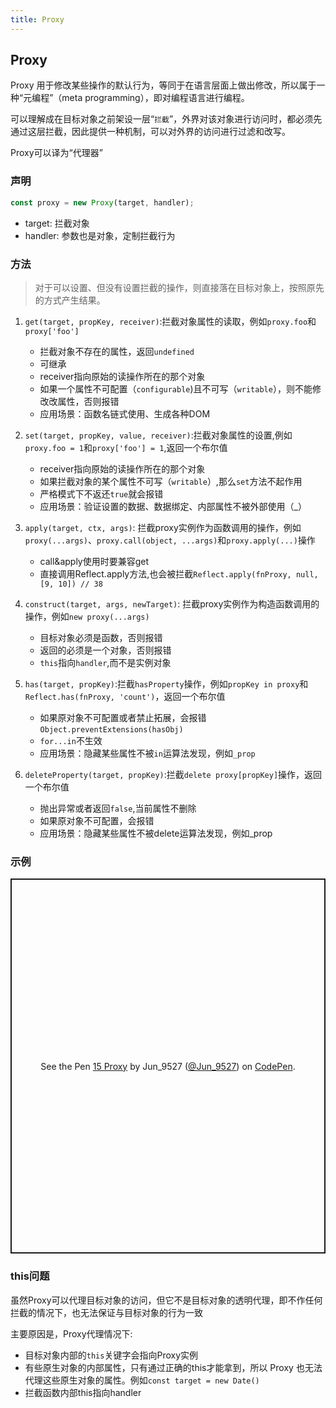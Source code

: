 ```yaml
---
title: Proxy
---
```


## Proxy

Proxy 用于修改某些操作的默认行为，等同于在语言层面上做出修改，所以属于一种“元编程”（meta programming），即对编程语言进行编程。 

可以理解成在目标对象之前架设一层“`拦截`”，外界对该对象进行访问时，都必须先通过这层拦截，因此提供一种机制，可以对外界的访问进行过滤和改写。  

Proxy可以译为“代理器”  

### 声明
```javascript
const proxy = new Proxy(target, handler);
```
- target: 拦截对象
- handler: 参数也是对象，定制拦截行为
 
### 方法

> 对于可以设置、但没有设置拦截的操作，则直接落在目标对象上，按照原先的方式产生结果。

1.  `get(target, propKey, receiver)`:拦截对象属性的读取，例如`proxy.foo`和`proxy['foo']`
    -   拦截对象不存在的属性，返回`undefined`
    -   可继承
    -   receiver指向原始的读操作所在的那个对象  
    -   如果一个属性不可配置（`configurable`)且不可写（`writable`），则不能修改改属性，否则报错
    -   应用场景：函数名链式使用、生成各种DOM
2.  `set(target, propKey, value, receiver)`:拦截对象属性的设置,例如`proxy.foo = 1`和`proxy['foo'] = 1`,返回一个布尔值
    -   receiver指向原始的读操作所在的那个对象
    -   如果拦截对象的某个属性不可写（`writable`）,那么`set`方法不起作用
    -   严格模式下不返还`true`就会报错
    -   应用场景：验证设置的数据、数据绑定、内部属性不被外部使用（_）

3.  `apply(target, ctx, args)`: 拦截proxy实例作为函数调用的操作，例如`proxy(...args)`、`proxy.call(object, ...args)`和`proxy.apply(...)`操作   
    -   call&apply使用时要兼容get
    -   直接调用Reflect.apply方法,也会被拦截`Reflect.apply(fnProxy, null, [9, 10]) // 38`
    
4.  `construct(target, args, newTarget)`: 拦截proxy实例作为构造函数调用的操作，例如`new proxy(...args)`
    -   目标对象必须是函数，否则报错
    -   返回的必须是一个对象，否则报错
    -   `this`指向`handler`,而不是实例对象
    
5.  `has(target, propKey)`:拦截`hasProperty`操作，例如`propKey in proxy`和`Reflect.has(fnProxy, 'count')`，返回一个布尔值
    -   如果原对象不可配置或者禁止拓展，会报错 `Object.preventExtensions(hasObj)`
    -   `for...in`不生效
    -   应用场景：隐藏某些属性不被`in`运算法发现，例如`_prop`
    
6.  `deleteProperty(target, propKey)`:拦截`delete proxy[propKey]`操作，返回一个布尔值
    -   抛出异常或者返回`false`,当前属性不删除
    -   如果原对象不可配置，会报错
    -   应用场景：隐藏某些属性不被delete运算法发现，例如_prop
    
### 示例
<p class="codepen" data-height="600" data-theme-id="dark" data-default-tab="js" data-slug-hash="QWQgbMg" data-user="Jun_9527" style="height: 600px; box-sizing: border-box; display: flex; align-items: center; justify-content: center; border: 2px solid; margin: 1em 0; padding: 1em;">
  <span>See the Pen <a href="https://codepen.io/Jun_9527/pen/QWQgbMg">
  15 Proxy</a> by Jun_9527 (<a href="https://codepen.io/Jun_9527">@Jun_9527</a>)
  on <a href="https://codepen.io">CodePen</a>.</span>
</p>
<script async src="https://cpwebassets.codepen.io/assets/embed/ei.js"></script>

### this问题
虽然Proxy可以代理目标对象的访问，但它不是目标对象的透明代理，即不作任何拦截的情况下，也无法保证与目标对象的行为一致

主要原因是，Proxy代理情况下:

-   目标对象内部的`this`关键字会指向Proxy实例
-   有些原生对象的内部属性，只有通过正确的this才能拿到，所以 Proxy 也无法代理这些原生对象的属性。例如`const target = new Date()`
-   拦截函数内部this指向handler
